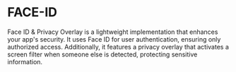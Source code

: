 # FACE-ID
Face ID &amp; Privacy Overlay is a lightweight implementation that enhances your app's security. It uses Face ID for user authentication, ensuring only authorized access. Additionally, it features a privacy overlay that activates a screen filter when someone else is detected, protecting sensitive information.
